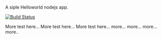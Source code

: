 A siple Helloworld nodejs app.

[![Build Status](https://drone.io/github.com/nemonik/nodejs-helloworld/status.png)](https://drone.io/github.com/nemonik/nodejs-helloworld/latest)

More test here...
More test here...
More test here...
more...
more...
more...
more..


